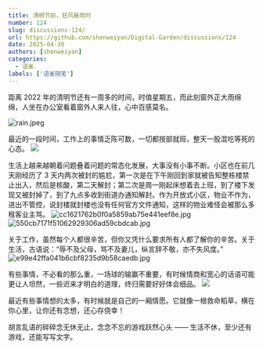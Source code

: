 ```yaml
---
title: 清明节前，狂风暴雨时
number: 124
slug: discussions-124/
url: https://github.com/shenweiyan/Digital-Garden/discussions/124
date: 2025-04-30
authors: [shenweiyan]
categories: 
  - 语雀
labels: ['语雀随笔']
---
```


距离 2022 年的清明节还有一周多的时间，时值星期五，而此刻窗外正大雨绵绵，人坐在办公室看着窗外人来人往，心中百感莫名。

<!-- more -->

![rain.jpeg](https://shub.weiyan.tech/yuque/elog-notebook-img/Fo5_rSWBpQGFjwmSylWa12PI5iva.jpeg)

最近的一段时间，工作上的事情乏陈可数，一切都按部就班，整天一股混吃等死的心态。
![](https://shub.weiyan.tech/yuque/elog-notebook-img/FvyEoSGSOvS3oOG1mCEBDoF_oWLY.jpeg)

生活上越来越朝着问题叠着问题的常态化发展，大事没有小事不断。小区也在前几天刚经历了 3 天内两次被封的尴尬，第一次是在下午刚回到家就被告知整栋楼禁止出入，然后是核酸，第二天解封；第二次是周一刚起床想着去上班，到了楼下发现又被封掉了，到了九点多收到街道办通知解封。作为开放式小区，物业不作为，进出不管控，说封楼就封楼也没有任何官方文件通知，这样的物业难怪会被那么多租客业主骂。
![cc1621762b0f0a5859ab75e441eef8e.jpg](https://shub.weiyan.tech/yuque/elog-notebook-img/FnqrPfQaTPx6wdEVYnjzQBXIqssE.jpeg) ![550cb7171f51062929306ad59cbdcab.jpg](https://shub.weiyan.tech/yuque/elog-notebook-img/Fm5-nmDs5xvUqfD1u0Vx3UNjrTLg.jpeg)

关于工作，虽然每个人都很辛苦，但你又凭什么要求所有人都了解你的辛苦。关于生活，古语说：“辱不及父母，骂不及妻儿，纵言辞不敬，亦不失风度。”
![e99e42ffa041b6cbf8235d9b58caedb.jpg](https://shub.weiyan.tech/yuque/elog-notebook-img/FrCLisEBWRCrRitWsdGO3n5jyeUt.jpeg)

有些事情，不必看的那么重，一场球的输赢不重要，有时候情商和宽心的话语可能更让人坦然，一些迟来才明白的道理，终归需要好好体会细品。
![](https://shub.weiyan.tech/yuque/elog-notebook-img/FpXhN8ucCI0HowK_Bpwe30HhBxZu.jpeg)

最近有些事情想的太多，有时候就是自己的一厢情愿。它就像一根救命稻草，横在你心里，让你还有念想，还心存侥幸！

胡言乱语的碎碎念无休无止，念念不忘的游戏跃然心头 —— 生活不休，至少还有游戏，还能写写文字。

<script src="https://giscus.app/client.js"
	data-repo="shenweiyan/Digital-Garden"
	data-repo-id="R_kgDOKgxWlg"
	data-mapping="number"
	data-term="124"
	data-reactions-enabled="1"
	data-emit-metadata="0"
	data-input-position="bottom"
	data-theme="light"
	data-lang="zh-CN"
	crossorigin="anonymous"
	async>
</script>
